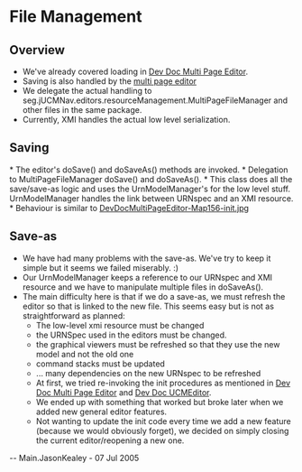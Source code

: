 # File Management

## Overview

  - We've already covered loading in [Dev Doc Multi Page Editor](DevDocMultiPageEditor).
  - Saving is also handled by the [multi page
    editor](DevDocMultiPageEditor)
  - We delegate the actual handling to
    seg.jUCMNav.editors.resourceManagement.MultiPageFileManager and
    other files in the same package.
  - Currently, XMI handles the actual low level serialization.

## Saving

\* The editor's doSave() and doSaveAs() methods are invoked. \*
Delegation to MultiPageFileManager doSave() and doSaveAs(). \* This
class does all the save/save-as logic and uses the UrnModelManager's for
the low level stuff. UrnModelManager handles the link between URNspec
and an XMI resource. \* Behaviour is similar to
[DevDocMultiPageEditor-Map156-init.jpg](DevDocMultiPageEditor)

## Save-as

  - We have had many problems with the save-as. We've try to keep it
    simple but it seems we failed miserably. :)
  - Our UrnModelManager keeps a reference to our URNspec and XMI
    resource and we have to manipulate multiple files in doSaveAs().
  - The main difficulty here is that if we do a save-as, we must refresh
    the editor so that is linked to the new file. This seems easy but is
    not as straightforward as planned:
      - The low-level xmi resource must be changed
      - the URNSpec used in the editors must be changed.
      - the graphical viewers must be refreshed so that they use the new
        model and not the old one
      - command stacks must be updated
      - ... many dependencies on the new URNspec to be refreshed
      - At first, we tried re-invoking the init procedures as mentioned
        in [Dev Doc Multi Page Editor](DevDocMultiPageEditor) and [Dev Doc UCMEditor](DevDocUCMEditor).
      - We ended up with something that worked but broke later when we
        added new general editor features.
      - Not wanting to update the init code every time we add a new
        feature (because we would obviously forget), we decided on
        simply closing the current editor/reopening a new one.

\-- Main.JasonKealey - 07 Jul 2005
